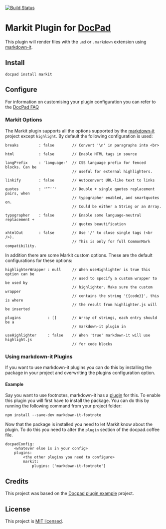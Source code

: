 [![Build Status](https://travis-ci.org/tbusser/docpad-plugin-markit.svg?branch=master)](https://travis-ci.org/tbusser/docpad-plugin-markit)

# Markit Plugin for [DocPad](http://docpad.org)
This plugin will render files with the `.md` or `.markdown` extension using [markdown-it](https://github.com/markdown-it/markdown-it).

## Install
```
docpad install markit
```

## Configure
For information on customising your plugin configuration you can refer to the [DocPad FAQ](https://github.com/bevry/docpad/wiki/FAQ)

### Markit Options
The Markit plugin supports all the options supported by the [markdown-it](https://github.com/markdown-it/markdown-it) project except `highlight`. By default the following configuration is used:
```
breaks         : false        // Convert '\n' in paragraphs into <br>

html           : false        // Enable HTML tags in source

langPrefix     : 'language-'  // CSS language prefix for fenced blocks. Can be
                              // useful for external highlighters.

linkify        : false        // Autoconvert URL-like text to links

quotes         : '“”‘’'       // Double + single quotes replacement pairs, when
                              // typographer enabled, and smartquotes on.
							  // Could be either a String or an Array.

typographer    : false        // Enable some language-neutral replacement +
                              // quotes beautification

xhtmlOut       : false        // Use '/' to close single tags (<br />).
                              // This is only for full CommonMark compatibility.
```

In addition there are some Markit custom options. These are the default configurations for these options:
```
highlighterWrapper : null     // When useHighlighter is true this option can be
                              // used to specify a custom wrapper to be used by
                              // highlighter. Make sure the custom wrapper
                              // contains the string '{{code}}', this is where
                              // the result from highlighter.js will be inserted

plugins            : []       // Array of strings, each entry should be a
                              // markdown-it plugin in

useHighlighter     : false    // When 'true' markdown-it will use highlight.js
                              // for code blocks
```

### Using markdown-it Plugins
If you want to use markdown-it plugins you can do this by installing the package in your project and overwriting the plugins configuration option.

#### Example
Say you want to use footnotes, markdown-it has a [plugin](https://github.com/markdown-it/markdown-it-footnote) for this. To enable this plugin you will first have to install the package. You can do this by running the following command from your project folder:
```
npm install --save-dev markdown-it-footnote
```
Now that the package is installed you need to let Markit know about the plugin. To do this you need to alter the `plugin` section of the docpad.coffee file.
```
docpadConfig:
	<whatever else is in your config>
	plugins:
		<the other plugins you need to configure>
		markit:
			plugins: ['markdown-it-footnote']
```

## Credits
This project was based on the [Docpad plugin example](https://github.com/docpad/docpad-plugin-yourpluginname.git) project.

## License
This project is [MIT licensed](http://www.opensource.org/licenses/mit-license.php).
